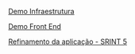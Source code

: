 [Demo Infraestrutura](https://drive.google.com/file/d/1_hSSwnOoSi_QKQ1S8gxRqfduPyUghIrH/view?usp=sharing)

[Demo Front End](https://www.youtube.com/watch?v=mJpPbLKnnks&ab_channel=LPHBackspace)

[Refinamento da aplicação - SRINT 5](https://www.youtube.com/watch?v=PzLO3u7ir8A&ab_channel=LPHBackspace)